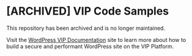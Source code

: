 # [ARCHIVED] VIP Code Samples
This repository has been archived and is no longer maintained.

Visit the [WordPress VIP Documentation](https://docs.wpvip.com/) site to learn more about how to build a secure and performant WordPress site on the VIP Platform.
